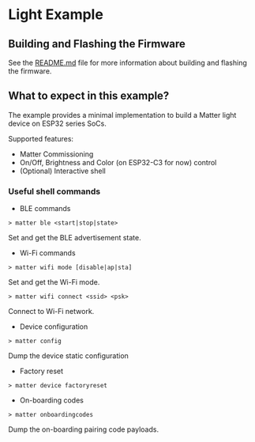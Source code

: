 # Light Example

## Building and Flashing the Firmware

See the [README.md](../../README.md) file for more information about building and flashing the firmware.


## What to expect in this example?

The example provides a minimal implementation to build a Matter light device on ESP32 series SoCs.

Supported features:
 - Matter Commissioning
 - On/Off, Brightness and Color (on ESP32-C3 for now) control
 - (Optional) Interactive shell

### Useful shell commands

- BLE commands

```
> matter ble <start|stop|state>
```

Set and get the BLE advertisement state.

- Wi-Fi commands

```
> matter wifi mode [disable|ap|sta]
```

Set and get the Wi-Fi mode.

```
> matter wifi connect <ssid> <psk>
```

Connect to Wi-Fi network.

- Device configuration

```
> matter config
```

Dump the device static configuration


- Factory reset

```
> matter device factoryreset
```

- On-boarding codes

```
> matter onboardingcodes
```

Dump the on-boarding pairing code payloads.

